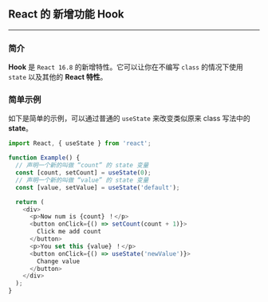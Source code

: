 ## React 的 新增功能 Hook

---

### 简介

**Hook** 是 `React 16.8` 的新增特性。它可以让你在不编写 `class` 的情况下使用 `state` 以及其他的 **React 特性**。

### 简单示例

如下是简单的示例，可以通过普通的 `useState` 来改变类似原来 class 写法中的 **state**。

```js
import React, { useState } from 'react';

function Example() {
  // 声明一个新的叫做 “count” 的 state 变量
  const [count, setCount] = useState(0);
  // 声明一个新的叫做 “value” 的 state 变量
  const [value, setValue] = useState('default');

  return (
    <div>
      <p>Now num is {count} ！</p>
      <button onClick={() => setCount(count + 1)}>
        Click me add count
      </button>
      <p>You set this {value} ！</p>
      <button onClick={() => useState('newValue')}>
        Change value
      </button>
    </div>
  );
}
```
